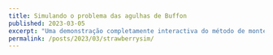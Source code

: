 ```yaml
---
title: Simulando o problema das agulhas de Buffon
published: 2023-03-05
excerpt: "Uma demonstração completamente interactiva do método de monte carlo"
permalink: /posts/2023/03/strawberrysim/ 
---
```


